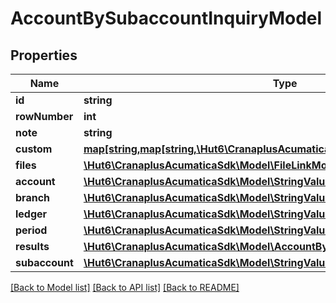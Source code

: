 # AccountBySubaccountInquiryModel

## Properties
Name | Type | Description | Notes
------------ | ------------- | ------------- | -------------
**id** | **string** |  | [optional] 
**rowNumber** | **int** |  | [optional] 
**note** | **string** |  | [optional] 
**custom** | [**map[string,map[string,\Hut6\CranaplusAcumaticaSdk\Model\CustomFieldModel]]**](map.md) |  | [optional] 
**files** | [**\Hut6\CranaplusAcumaticaSdk\Model\FileLinkModel[]**](FileLinkModel.md) |  | [optional] 
**account** | [**\Hut6\CranaplusAcumaticaSdk\Model\StringValueModel**](StringValueModel.md) |  | [optional] 
**branch** | [**\Hut6\CranaplusAcumaticaSdk\Model\StringValueModel**](StringValueModel.md) |  | [optional] 
**ledger** | [**\Hut6\CranaplusAcumaticaSdk\Model\StringValueModel**](StringValueModel.md) |  | [optional] 
**period** | [**\Hut6\CranaplusAcumaticaSdk\Model\StringValueModel**](StringValueModel.md) |  | [optional] 
**results** | [**\Hut6\CranaplusAcumaticaSdk\Model\AccountBySubaccountRowModel[]**](AccountBySubaccountRowModel.md) |  | [optional] 
**subaccount** | [**\Hut6\CranaplusAcumaticaSdk\Model\StringValueModel**](StringValueModel.md) |  | [optional] 

[[Back to Model list]](../README.md#documentation-for-models) [[Back to API list]](../README.md#documentation-for-api-endpoints) [[Back to README]](../README.md)


